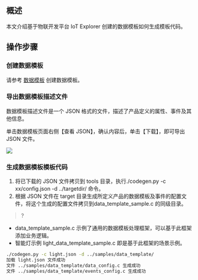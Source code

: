 ## 概述

本文介绍基于物联开发平台 IoT Explorer 创建的数据模板如何生成模板代码。

## 操作步骤

### 创建数据模板

请参考 [数据模板](https://cloud.tencent.com/document/product/1081/44921) 创建数据模板。

### 导出数据模板描述文件

数据模板描述文件是一个 JSON 格式的文件，描述了产品定义的属性、事件及其他信息。

单击数据模板页面右侧【查看 JSON】，确认内容后，单击【下载】，即可导出 JSON 文件。

![](https://main.qcloudimg.com/raw/6dba1e71055698b01bfffba88378df59.png)

### 生成数据模板模板代码

1. 将已下载的 JSON 文件拷贝到 tools 目录，执行./codegen.py -c xx/config.json -d  ../targetdir/ 命令。
2. 根据 JSON 文件在 target 目录生成所定义产品的数据模板及事件的配置文件，将这个生成的配置文件拷贝到data_template_sample.c 的同级目录。

>?
- data_template_sample.c 示例了通用的数据模板处理框架，可以基于此框架添加业务逻辑。
- 智能灯示例 light_data_template_sample.c 即是基于此框架的场景示例。

```bash
./codegen.py -c light.json -d ../samples/data_template/
加载 light.json 文件成功
文件 ../samples/data_template/data_config.c 生成成功
文件 ../samples/data_template/events_config.c 生成成功
```
